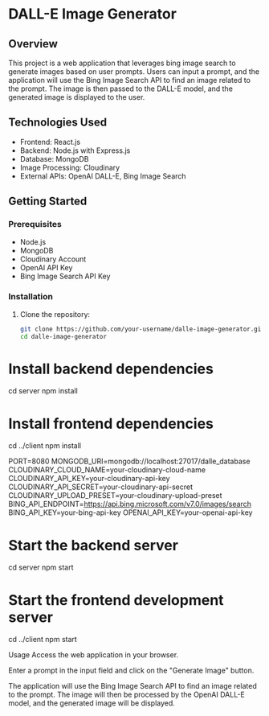 # DALL-E Image Generator

## Overview

This project is a web application that leverages bing image search to generate images based on user prompts. Users can input a prompt, and the application will use the Bing Image Search API to find an image related to the prompt. The image is then passed to the DALL-E model, and the generated image is displayed to the user.

## Technologies Used

- Frontend: React.js
- Backend: Node.js with Express.js
- Database: MongoDB
- Image Processing: Cloudinary
- External APIs: OpenAI DALL-E, Bing Image Search

## Getting Started

### Prerequisites

- Node.js
- MongoDB
- Cloudinary Account
- OpenAI API Key
- Bing Image Search API Key

### Installation

1. Clone the repository:

   ```bash
   git clone https://github.com/your-username/dalle-image-generator.git
   cd dalle-image-generator
   ```

# Install backend dependencies

cd server
npm install

# Install frontend dependencies

cd ../client
npm install

PORT=8080
MONGODB_URI=mongodb://localhost:27017/dalle_database
CLOUDINARY_CLOUD_NAME=your-cloudinary-cloud-name
CLOUDINARY_API_KEY=your-cloudinary-api-key
CLOUDINARY_API_SECRET=your-cloudinary-api-secret
CLOUDINARY_UPLOAD_PRESET=your-cloudinary-upload-preset
BING_API_ENDPOINT=https://api.bing.microsoft.com/v7.0/images/search
BING_API_KEY=your-bing-api-key
OPENAI_API_KEY=your-openai-api-key

# Start the backend server

cd server
npm start

# Start the frontend development server

cd ../client
npm start

Usage
Access the web application in your browser.

Enter a prompt in the input field and click on the "Generate Image" button.

The application will use the Bing Image Search API to find an image related to the prompt. The image will then be processed by the OpenAI DALL-E model, and the generated image will be displayed.
